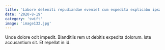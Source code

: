 ```yaml
---
title: 'Labore deleniti repudiandae eveniet cum expedita explicabo ipsam blanditiis eos.'
date: '2020-8-19'
category: 'swift'
image: 'image132.jpg'
---
```


Unde dolore odit impedit.
Blanditiis rem ut debitis expedita dolorum.
Iste accusantium sit.
Et repellat in id.
